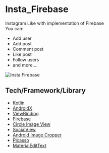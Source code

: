 # Insta_Firebase
Instagram Like with implementation of Firebase   
You can:
- Add user
- Add post
- Comment post
- Like post
- Follow users
- and more....

![Insta Firebase](https://user-images.githubusercontent.com/49925096/82474485-6a427400-9acb-11ea-9d69-540cdbe88a75.gif)


## Tech/Framework/Library
- [Kotlin](https://developer.android.com/kotlin/get-started)
- [AndroidX](https://developer.android.com/jetpack/androidx)
- [ViewBinding](https://developer.android.com/topic/libraries/view-binding)
- [Firebase](https://developer.android.com/studio/write/firebase)
- [Circle Image View](https://github.com/hdodenhof/CircleImageView)
- [SocialView](https://github.com/hendraanggrian/socialview)
- [Android Image Cropper](https://github.com/ArthurHub/Android-Image-Cropper)
- [Picasso](https://github.com/square/picasso)
- [MaterialEditText](https://github.com/rengwuxian/MaterialEditText)
